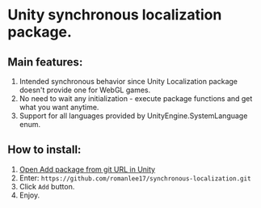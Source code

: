 # Unity synchronous localization package.

## Main features:
1. Intended synchronous behavior since Unity Localization package doesn't provide one for WebGL games.
2. No need to wait any initialization - execute package functions and get what you want anytime.
3. Support for all languages provided by UnityEngine.SystemLanguage enum.

## How to install:
1. [Open Add package from git URL in Unity](https://docs.unity3d.com/Manual/upm-ui-giturl.html)
2. Enter: `https://github.com/romanlee17/synchronous-localization.git`
3. Click `Add` button.
4. Enjoy.
